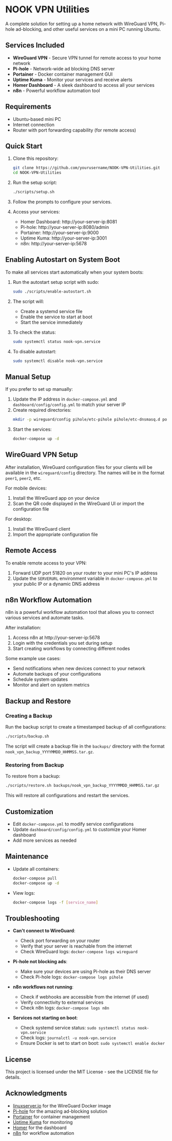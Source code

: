 # NOOK VPN Utilities

A complete solution for setting up a home network with WireGuard VPN, Pi-hole ad-blocking, and other useful services on a mini PC running Ubuntu.

## Services Included

- **WireGuard VPN** - Secure VPN tunnel for remote access to your home network
- **Pi-hole** - Network-wide ad blocking DNS server
- **Portainer** - Docker container management GUI
- **Uptime Kuma** - Monitor your services and receive alerts
- **Homer Dashboard** - A sleek dashboard to access all your services
- **n8n** - Powerful workflow automation tool

## Requirements

- Ubuntu-based mini PC
- Internet connection
- Router with port forwarding capability (for remote access)

## Quick Start

1. Clone this repository:
   ```bash
   git clone https://github.com/yourusername/NOOK-VPN-Utilities.git
   cd NOOK-VPN-Utilities
   ```

2. Run the setup script:
   ```bash
   ./scripts/setup.sh
   ```

3. Follow the prompts to configure your services.

4. Access your services:
   - Homer Dashboard: http://your-server-ip:8081
   - Pi-hole: http://your-server-ip:8080/admin
   - Portainer: http://your-server-ip:9000
   - Uptime Kuma: http://your-server-ip:3001
   - n8n: http://your-server-ip:5678

## Enabling Autostart on System Boot

To make all services start automatically when your system boots:

1. Run the autostart setup script with sudo:
   ```bash
   sudo ./scripts/enable-autostart.sh
   ```

2. The script will:
   - Create a systemd service file
   - Enable the service to start at boot
   - Start the service immediately

3. To check the status:
   ```bash
   sudo systemctl status nook-vpn.service
   ```

4. To disable autostart:
   ```bash
   sudo systemctl disable nook-vpn.service
   ```

## Manual Setup

If you prefer to set up manually:

1. Update the IP address in `docker-compose.yml` and `dashboard/config/config.yml` to match your server IP
2. Create required directories:
   ```bash
   mkdir -p wireguard/config pihole/etc-pihole pihole/etc-dnsmasq.d portainer/data uptime-kuma/data dashboard/config n8n/data
   ```
3. Start the services:
   ```bash
   docker-compose up -d
   ```

## WireGuard VPN Setup

After installation, WireGuard configuration files for your clients will be available in the `wireguard/config` directory. The names will be in the format `peer1`, `peer2`, etc.

For mobile devices:
1. Install the WireGuard app on your device
2. Scan the QR code displayed in the WireGuard UI or import the configuration file

For desktop:
1. Install the WireGuard client
2. Import the appropriate configuration file

## Remote Access

To enable remote access to your VPN:

1. Forward UDP port 51820 on your router to your mini PC's IP address
2. Update the `SERVERURL` environment variable in `docker-compose.yml` to your public IP or a dynamic DNS address

## n8n Workflow Automation

n8n is a powerful workflow automation tool that allows you to connect various services and automate tasks.

After installation:
1. Access n8n at http://your-server-ip:5678
2. Login with the credentials you set during setup
3. Start creating workflows by connecting different nodes

Some example use cases:
- Send notifications when new devices connect to your network
- Automate backups of your configurations
- Schedule system updates
- Monitor and alert on system metrics

## Backup and Restore

### Creating a Backup

Run the backup script to create a timestamped backup of all configurations:
```bash
./scripts/backup.sh
```

The script will create a backup file in the `backups/` directory with the format `nook_vpn_backup_YYYYMMDD_HHMMSS.tar.gz`.

### Restoring from Backup

To restore from a backup:
```bash
./scripts/restore.sh backups/nook_vpn_backup_YYYYMMDD_HHMMSS.tar.gz
```

This will restore all configurations and restart the services.

## Customization

- Edit `docker-compose.yml` to modify service configurations
- Update `dashboard/config/config.yml` to customize your Homer dashboard
- Add more services as needed

## Maintenance

- Update all containers:
  ```bash
  docker-compose pull
  docker-compose up -d
  ```

- View logs:
  ```bash
  docker-compose logs -f [service_name]
  ```

## Troubleshooting

- **Can't connect to WireGuard**:
  - Check port forwarding on your router
  - Verify that your server is reachable from the internet
  - Check WireGuard logs: `docker-compose logs wireguard`

- **Pi-hole not blocking ads**:
  - Make sure your devices are using Pi-hole as their DNS server
  - Check Pi-hole logs: `docker-compose logs pihole`

- **n8n workflows not running**:
  - Check if webhooks are accessible from the internet (if used)
  - Verify connectivity to external services
  - Check n8n logs: `docker-compose logs n8n`

- **Services not starting on boot**:
  - Check systemd service status: `sudo systemctl status nook-vpn.service`
  - Check logs: `journalctl -u nook-vpn.service`
  - Ensure Docker is set to start on boot: `sudo systemctl enable docker`

## License

This project is licensed under the MIT License - see the LICENSE file for details.

## Acknowledgments

- [linuxserver.io](https://linuxserver.io/) for the WireGuard Docker image
- [Pi-hole](https://pi-hole.net/) for the amazing ad-blocking solution
- [Portainer](https://www.portainer.io/) for container management
- [Uptime Kuma](https://github.com/louislam/uptime-kuma) for monitoring
- [Homer](https://github.com/bastienwirtz/homer) for the dashboard
- [n8n](https://n8n.io/) for workflow automation 